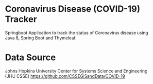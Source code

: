 # Coronavirus Disease (COVID-19) Tracker
 Springboot Application to track the status of Coronavirus disease using Java 8, Spring Boot and Thymeleaf.

# Data Source
Johns Hopkins University Center for Systems Science and Engineering (JHU CSSE) https://github.com/CSSEGISandData/COVID-19


